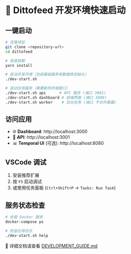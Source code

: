 # 🚀 Dittofeed 开发环境快速启动

## 一键启动

```bash
# 克隆项目
git clone <repository-url>
cd dittofeed

# 安装依赖
yarn install

# 启动开发环境（包括基础服务和数据库初始化）
./dev-start.sh

# 启动应用服务（需要新的终端窗口）
./dev-start.sh api      # API 服务 (端口 3001)
./dev-start.sh dashboard # 前端界面 (端口 3000)
./dev-start.sh worker    # 后台任务 (端口 不对外暴露)
```

## 访问应用

- 🌐 **Dashboard**: http://localhost:3000
- 🔧 **API**: http://localhost:3001
- 📊 **Temporal UI** (可选): http://localhost:8080

## VSCode 调试

1. 安装推荐扩展
2. 按 `F5` 启动调试
3. 或使用任务面板 (`Ctrl+Shift+P` -> `Tasks: Run Task`)

## 服务状态检查

```bash
# 检查 Docker 服务
docker-compose ps

# 检查应用日志
./dev-start.sh help
```

📖 详细文档请查看 [DEVELOPMENT_GUIDE.md](./DEVELOPMENT_GUIDE.md)
